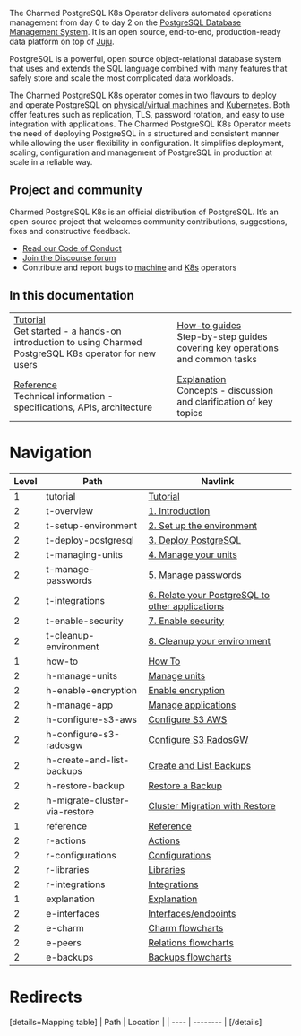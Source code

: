 The Charmed PostgreSQL K8s Operator delivers automated operations management from day 0 to day 2 on the [PostgreSQL Database Management System](https://www.postgresql.org/). It is an open source, end-to-end, production-ready data platform on top of [Juju](https://juju.is/).

PostgreSQL is a powerful, open source object-relational database system that uses and extends the SQL language combined with many features that safely store and scale the most complicated data workloads.

The Charmed PostgreSQL K8s operator comes in two flavours to deploy and operate PostgreSQL on [physical/virtual machines](https://github.com/canonical/postgresql-operator) and [Kubernetes](https://github.com/canonical/postgresql-k8s-operator). Both offer features such as replication, TLS, password rotation, and easy to use integration with applications. The Charmed PostgreSQL K8s Operator meets the need of deploying PostgreSQL in a structured and consistent manner while allowing the user flexibility in configuration. It simplifies deployment, scaling, configuration and management of PostgreSQL in production at scale in a reliable way.

## Project and community
Charmed PostgreSQL K8s is an official distribution of PostgreSQL. It’s an open-source project that welcomes community contributions, suggestions, fixes and constructive feedback.
- [Read our Code of Conduct](https://ubuntu.com/community/code-of-conduct)
- [Join the Discourse forum](https://discourse.charmhub.io/tag/postgresql)
- Contribute and report bugs to [machine](https://github.com/canonical/postgresql-operator) and [K8s](https://github.com/canonical/postgresql-k8s-operator) operators

## In this documentation
| | |
|--|--|
|  [Tutorial](/t/charmed-postgresql-k8s-tutorial-overview/9296?channel=14/stable) </br>  Get started - a hands-on introduction to using Charmed PostgreSQL K8s operator for new users </br> |  [How-to guides](/t/charmed-postgresql-k8s-how-to-manage-units/9592?channel=14/stable) </br> Step-by-step guides covering key operations and common tasks |
| [Reference](https://charmhub.io/postgresql-k8s/actions?channel=14/stable) </br> Technical information - specifications, APIs, architecture | [Explanation](/t/charmed-postgresql-k8s-explanations-interfaces-endpoints/10252?channel=14/stable) </br> Concepts - discussion and clarification of key topics  |

# Navigation

| Level | Path                          | Navlink                                                                                                           |
| ----- |-------------------------------|-------------------------------------------------------------------------------------------------------------------|
| 1 | tutorial                      | [Tutorial]()                                                                                                      |
| 2 | t-overview                    | [1. Introduction](/t/charmed-postgresql-k8s-tutorial-overview/9296)                                               |
| 2 | t-setup-environment           | [2. Set up the environment](/t/charmed-postgresql-k8s-tutorial-setup-environment/9297)                            |
| 2 | t-deploy-postgresql           | [3. Deploy PostgreSQL](/t/charmed-postgresql-k8s-tutorial-deploy/9298)                                            |
| 2 | t-managing-units              | [4. Manage your units](/t/charmed-postgresql-k8s-tutorial-managing-units/9299)                                    |
| 2 | t-manage-passwords            | [5. Manage passwords](/t/charmed-postgresql-k8s-tutorial-manage-passwords/9300)                                   |
| 2 | t-integrations                | [6. Relate your PostgreSQL to other applications](/t/charmed-postgresql-k8s-tutorial-integrations/9301)           |
| 2 | t-enable-security             | [7. Enable security](/t/charmed-postgresql-k8s-tutorial-enable-security/9302)                                     |
| 2 | t-cleanup-environment         | [8. Cleanup your environment](/t/charmed-postgresql-k8s-tutorial-cleanup/9303)                                    |
| 1 | how-to                        | [How To]()                                                                                                        |
| 2 | h-manage-units                | [Manage units](/t/charmed-postgresql-k8s-how-to-manage-units/9592)                                                |
| 2 | h-enable-encryption           | [Enable encryption](/t/charmed-postgresql-k8s-how-to-enable-encryption/9593)                                      |
| 2 | h-manage-app                  | [Manage applications](/t/charmed-postgresql-k8s-how-to-manage-applications/9594)                                  |
| 2 | h-configure-s3-aws                | [Configure S3 AWS](/t/charmed-postgresql-k8s-how-to-configure-s3-for-aws/9595)                                                |
| 2 | h-configure-s3-radosgw                | [Configure S3 RadosGW](/t/charmed-postgresql-k8s-how-to-configure-s3-for-radosgw/10316)                                                |
| 2 | h-create-and-list-backups     | [Create and List Backups](/t/charmed-postgresql-k8s-how-to-create-and-list-backups/9596)                          |
| 2 | h-restore-backup              | [Restore a Backup](/t/charmed-postgresql-k8s-how-to-restore-backups/9597)                                         |
| 2 | h-migrate-cluster-via-restore | [Cluster Migration with Restore](/t/charmed-postgresql-k8s-how-to-migrate-clusters/9598)                          |
| 1 | reference                     | [Reference]()                                                                                                     |
| 2 | r-actions                     | [Actions](https://charmhub.io/postgresql-k8s/actions)                                                             |
| 2 | r-configurations              | [Configurations](https://charmhub.io/postgresql-k8s/configure)                                                    |
| 2 | r-libraries                   | [Libraries](https://charmhub.io/postgresql-k8s/libraries)                                                 |
| 2 | r-integrations                   | [Integrations](https://charmhub.io/postgresql-k8s/integrations)                                                 |
| 1 | explanation                     | [Explanation]()                                                                                                     |
| 2 | e-interfaces                       | [Interfaces/endpoints](/t/charmed-postgresql-k8s-explanations-interfaces-endpoints/10252)                                                   |
| 2 | e-charm                       | [Charm flowcharts](/t/charmed-postgresql-k8s-reference-charm-api/9305)                                                   |
| 2 | e-peers                       | [Relations flowcharts](/t/charmed-postgresql-k8s-reference-peer-relation/9306)                                           |
| 2 | e-backups                  | [Backups flowcharts](/t/charmed-postgresql-k8s-explanations-backup-flowcharts/10248)                                           |

# Redirects

[details=Mapping table]
| Path | Location |
| ---- | -------- |
[/details]